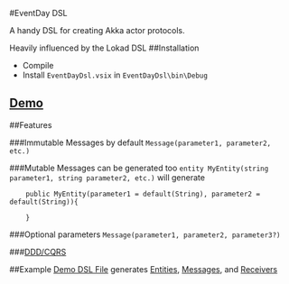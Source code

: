 #EventDay DSL

A handy DSL for creating Akka actor protocols.

Heavily influenced by the Lokad DSL
##Installation
- Compile
- Install `EventDayDsl.vsix` in `EventDayDsl\bin\Debug`

## [Demo](src/Demo)

##Features

###Immutable Messages by default
`Message(parameter1, parameter2, etc.)`

###Mutable Messages can be generated too
`entity MyEntity(string parameter1, string parameter2, etc.)`
will generate

```
	public MyEntity(parameter1 = default(String), parameter2 = default(String)){
		
	}
```
###Optional parameters
`Message(parameter1, parameter2, parameter3?)`

###[DDD/CQRS](src/Demo/Account.dsl)

##Example
[Demo DSL File](src/Demo/Indexing/Account/Indexer.dsl)
generates
[Entities](src/Demo/Indexing/Account/IndexerEntities.cs), 
[Messages](src/Demo/Indexing/Account/IndexerMessages.cs), and 
[Receivers](src/Demo/Indexing/Account/IndexerStateSubscriptions.cs)


